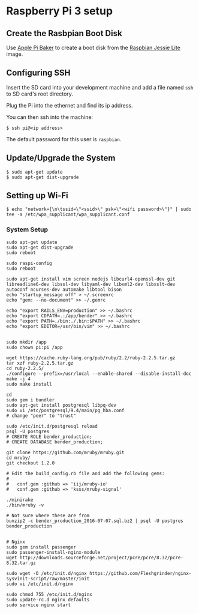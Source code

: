 # Raspberry Pi 3 setup

## Create the Rasbpian Boot Disk
Use [Apple Pi Baker](https://www.tweaking4all.com/software/macosx-software/macosx-apple-pi-baker/) to create a boot disk from the [Raspbian Jessie Lite](https://downloads.raspberrypi.org/raspbian_lite_latest) image.

## Configuring SSH

Insert the SD card into your development machine and add a file named `ssh` to SD card's root directory.

Plug the Pi into the ethernet and find its ip address.

You can then ssh into the machine:

```
$ ssh pi@<ip address>
```

The default password for this user is `raspbian`.


## Update/Upgrade the System
```
$ sudo apt-get update
$ sudo apt-get dist-upgrade
```

## Setting up Wi-Fi
```
$ echo "network={\n\tssid=\"<ssid>\" psk=\"<wifi password>\"}" | sudo tee -a /etc/wpa_supplicant/wpa_supplicant.conf
```



### System Setup

```shell
sudo apt-get update
sudo apt-get dist-upgrade
sudo reboot

sudo raspi-config
sudo reboot

sudo apt-get install vim screen nodejs libcurl4-openssl-dev git libreadline6-dev libssl-dev libyaml-dev libxml2-dev libxslt-dev autoconf ncurses-dev automake libtool bison
echo "startup_message off" > ~/.screenrc
echo "gem: --no-document" >> ~/.gemrc

echo "export RAILS_ENV=production" >> ~/.bashrc
echo "export CDPATH=.:/app/bender" >> ~/.bashrc
echo "export PATH=./bin:./.bin:$PATH" >> ~/.bashrc
echo "export EDITOR=/usr/bin/vim" >> ~/.bashrc


sudo mkdir /app
sudo chown pi:pi /app

wget https://cache.ruby-lang.org/pub/ruby/2.2/ruby-2.2.5.tar.gz
tar xzf ruby-2.2.5.tar.gz 
cd ruby-2.2.5/
./configure --prefix=/usr/local --enable-shared --disable-install-doc
make -j 4
sudo make install

cd
sudo gem i bundler
sudo apt-get install postgresql libpq-dev
sudo vi /etc/postgresql/9.4/main/pg_hba.conf
# change "peer" to "trust"

sudo /etc/init.d/postgresql reload
psql -U postgres
# CREATE ROLE bender_production;
# CREATE DATABASE bender_production;

git clone https://github.com/mruby/mruby.git
cd mruby/
git checkout 1.2.0

# Edit the build_config.rb file and add the following gems:
# 
#   conf.gem :github => 'iij/mruby-io'
#   conf.gem :github => 'ksss/mruby-signal'

./minirake
./bin/mruby -v

# Not sure where these are from
bunzip2 -c bender_production_2016-07-07.sql.bz2 | psql -U postgres bender_production


# Nginx
sudo gem install passenger
sudo passenger-install-nginx-module
wget http://downloads.sourceforge.net/project/pcre/pcre/8.32/pcre-8.32.tar.gz

sudo wget -O /etc/init.d/nginx https://github.com/Fleshgrinder/nginx-sysvinit-script/raw/master/init
sudo vi /etc/init.d/nginx

sudo chmod 755 /etc/init.d/nginx
sudo update-rc.d nginx defaults
sudo service nginx start

```

